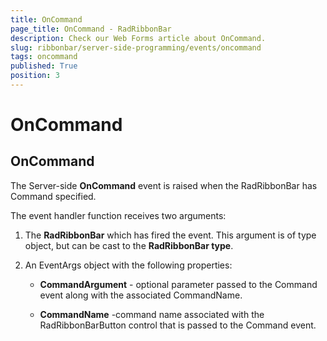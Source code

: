 ```yaml
---
title: OnCommand
page_title: OnCommand - RadRibbonBar
description: Check our Web Forms article about OnCommand.
slug: ribbonbar/server-side-programming/events/oncommand
tags: oncommand
published: True
position: 3
---
```


# OnCommand



## OnCommand

The Server-side **OnCommand** event is raised when the RadRibbonBar has Command specified.

The event handler function receives two arguments:

1. The **RadRibbonBar** which has fired the event. This argument is of type object, but can be cast to the **RadRibbonBar type**.

1. An EventArgs object with the following properties:

	* **CommandArgument** - optional parameter passed to the Command event along with the associated CommandName.

	* **CommandName** -command name associated with the RadRibbonBarButton control that is passed to the Command event.
